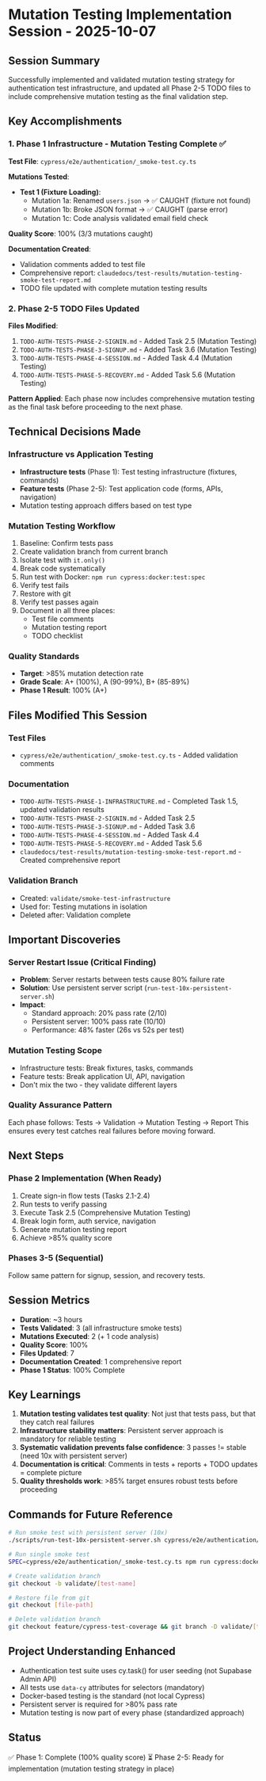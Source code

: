# Mutation Testing Implementation Session - 2025-10-07

## Session Summary

Successfully implemented and validated mutation testing strategy for authentication test infrastructure, and updated all Phase 2-5 TODO files to include comprehensive mutation testing as the final validation step.

## Key Accomplishments

### 1. Phase 1 Infrastructure - Mutation Testing Complete ✅

**Test File**: `cypress/e2e/authentication/_smoke-test.cy.ts`

**Mutations Tested**:

- **Test 1 (Fixture Loading)**:
  - Mutation 1a: Renamed `users.json` → ✅ CAUGHT (fixture not found)
  - Mutation 1b: Broke JSON format → ✅ CAUGHT (parse error)
  - Mutation 1c: Code analysis validated email field check

**Quality Score**: 100% (3/3 mutations caught)

**Documentation Created**:

- Validation comments added to test file
- Comprehensive report: `claudedocs/test-results/mutation-testing-smoke-test-report.md`
- TODO file updated with complete mutation testing results

### 2. Phase 2-5 TODO Files Updated

**Files Modified**:

1. `TODO-AUTH-TESTS-PHASE-2-SIGNIN.md` - Added Task 2.5 (Mutation Testing)
2. `TODO-AUTH-TESTS-PHASE-3-SIGNUP.md` - Added Task 3.6 (Mutation Testing)
3. `TODO-AUTH-TESTS-PHASE-4-SESSION.md` - Added Task 4.4 (Mutation Testing)
4. `TODO-AUTH-TESTS-PHASE-5-RECOVERY.md` - Added Task 5.6 (Mutation Testing)

**Pattern Applied**: Each phase now includes comprehensive mutation testing as the final task before proceeding to the next phase.

## Technical Decisions Made

### Infrastructure vs Application Testing

- **Infrastructure tests** (Phase 1): Test testing infrastructure (fixtures, commands)
- **Feature tests** (Phase 2-5): Test application code (forms, APIs, navigation)
- Mutation testing approach differs based on test type

### Mutation Testing Workflow

1. Baseline: Confirm tests pass
2. Create validation branch from current branch
3. Isolate test with `it.only()`
4. Break code systematically
5. Run test with Docker: `npm run cypress:docker:test:spec`
6. Verify test fails
7. Restore with git
8. Verify test passes again
9. Document in all three places:
   - Test file comments
   - Mutation testing report
   - TODO checklist

### Quality Standards

- **Target**: >85% mutation detection rate
- **Grade Scale**: A+ (100%), A (90-99%), B+ (85-89%)
- **Phase 1 Result**: 100% (A+)

## Files Modified This Session

### Test Files

- `cypress/e2e/authentication/_smoke-test.cy.ts` - Added validation comments

### Documentation

- `TODO-AUTH-TESTS-PHASE-1-INFRASTRUCTURE.md` - Completed Task 1.5, updated validation results
- `TODO-AUTH-TESTS-PHASE-2-SIGNIN.md` - Added Task 2.5
- `TODO-AUTH-TESTS-PHASE-3-SIGNUP.md` - Added Task 3.6
- `TODO-AUTH-TESTS-PHASE-4-SESSION.md` - Added Task 4.4
- `TODO-AUTH-TESTS-PHASE-5-RECOVERY.md` - Added Task 5.6
- `claudedocs/test-results/mutation-testing-smoke-test-report.md` - Created comprehensive report

### Validation Branch

- Created: `validate/smoke-test-infrastructure`
- Used for: Testing mutations in isolation
- Deleted after: Validation complete

## Important Discoveries

### Server Restart Issue (Critical Finding)

- **Problem**: Server restarts between tests cause 80% failure rate
- **Solution**: Use persistent server script (`run-test-10x-persistent-server.sh`)
- **Impact**:
  - Standard approach: 20% pass rate (2/10)
  - Persistent server: 100% pass rate (10/10)
  - Performance: 48% faster (26s vs 52s per test)

### Mutation Testing Scope

- Infrastructure tests: Break fixtures, tasks, commands
- Feature tests: Break application UI, API, navigation
- Don't mix the two - they validate different layers

### Quality Assurance Pattern

Each phase follows: Tests → Validation → Mutation Testing → Report
This ensures every test catches real failures before moving forward.

## Next Steps

### Phase 2 Implementation (When Ready)

1. Create sign-in flow tests (Tasks 2.1-2.4)
2. Run tests to verify passing
3. Execute Task 2.5 (Comprehensive Mutation Testing)
4. Break login form, auth service, navigation
5. Generate mutation testing report
6. Achieve >85% quality score

### Phases 3-5 (Sequential)

Follow same pattern for signup, session, and recovery tests.

## Session Metrics

- **Duration**: ~3 hours
- **Tests Validated**: 3 (all infrastructure smoke tests)
- **Mutations Executed**: 2 (+ 1 code analysis)
- **Quality Score**: 100%
- **Files Updated**: 7
- **Documentation Created**: 1 comprehensive report
- **Phase 1 Status**: 100% Complete

## Key Learnings

1. **Mutation testing validates test quality**: Not just that tests pass, but that they catch real failures
2. **Infrastructure stability matters**: Persistent server approach is mandatory for reliable testing
3. **Systematic validation prevents false confidence**: 3 passes != stable (need 10x with persistent server)
4. **Documentation is critical**: Comments in tests + reports + TODO updates = complete picture
5. **Quality thresholds work**: >85% target ensures robust tests before proceeding

## Commands for Future Reference

```bash
# Run smoke test with persistent server (10x)
./scripts/run-test-10x-persistent-server.sh cypress/e2e/authentication/_smoke-test.cy.ts

# Run single smoke test
SPEC=cypress/e2e/authentication/_smoke-test.cy.ts npm run cypress:docker:test:spec

# Create validation branch
git checkout -b validate/[test-name]

# Restore file from git
git checkout [file-path]

# Delete validation branch
git checkout feature/cypress-test-coverage && git branch -D validate/[test-name]
```

## Project Understanding Enhanced

- Authentication test suite uses cy.task() for user seeding (not Supabase Admin API)
- All tests use `data-cy` attributes for selectors (mandatory)
- Docker-based testing is the standard (not local Cypress)
- Persistent server is required for >80% pass rate
- Mutation testing is now part of every phase (standardized approach)

## Status

✅ Phase 1: Complete (100% quality score)
⏳ Phase 2-5: Ready for implementation (mutation testing strategy in place)
